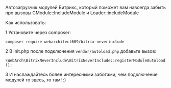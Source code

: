 Автозагрузчик модулей Битрикс, который поможет вам навсегда забыть про вызовы CModule::IncludeModule и Loader::includeModule

Как использовать:

1 Установите через composer: 

`composer require webarchitect609/bitrix-neverinclude`

2 В init.php после подключения `vendor/autoload.php` добавьте вызов: 

`\WebArch\BitrixNeverInclude\BitrixNeverInclude::registerModuleAutoload();`

3 И наслаждайтесь более интересными заботами, чем подключение модулей то здесь, то там! :)
